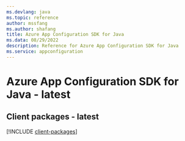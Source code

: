 ```yaml
---
ms.devlang: java
ms.topic: reference
author: mssfang
ms.author: shafang
title: Azure App Configuration SDK for Java
ms.data: 08/29/2022
description: Reference for Azure App Configuration SDK for Java
ms.service: appconfiguration
---
```

# Azure App Configuration SDK for Java - latest

## Client packages - latest
[!INCLUDE [client-packages](app-configuration-client-index.md)]